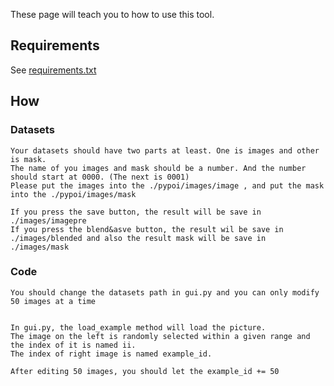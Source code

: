 These page will teach you to how to use this tool.

## Requirements
See [requirements.txt](https://github.com/GLLloveQQ/tool/blob/master/requirements.txt)

## How
### Datasets
```
Your datasets should have two parts at least. One is images and other is mask.
The name of you images and mask should be a number. And the number should start at 0000. (The next is 0001)
Please put the images into the ./pypoi/images/image , and put the mask into the ./pypoi/images/mask

If you press the save button, the result will be save in ./images/imagepre
If you press the blend&asve button, the result wil be save in ./images/blended and also the result mask will be save in ./images/mask
```
### Code
```
You should change the datasets path in gui.py and you can only modify 50 images at a time


In gui.py, the load_example method will load the picture.
The image on the left is randomly selected within a given range and the index of it is named ii.
The index of right image is named example_id.

After editing 50 images, you should let the example_id += 50
```
